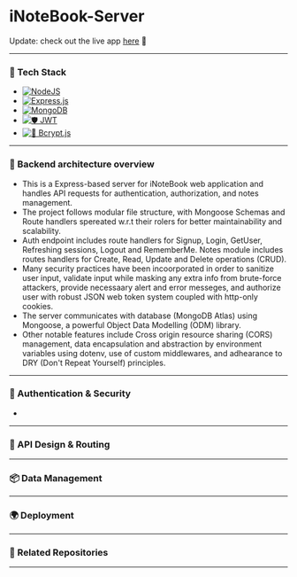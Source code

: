 # iNoteBook-Server
Update: check out the live app [here](https://i-note-book-two.vercel.app) 🚀

---

### 🧰 Tech Stack
- [![NodeJS](https://img.shields.io/badge/Node.js-6DA55F?logo=node.js&logoColor=white)](#)
- [![Express.js](https://img.shields.io/badge/Express.js-%23404d59.svg?logo=express&logoColor=%2361DAFB)](#)
- [![MongoDB](https://img.shields.io/badge/MongoDB-%234ea94b.svg?logo=mongodb&logoColor=white)](#)
- [![🛡️ JWT](https://img.shields.io/badge/🛡️-JWT-purple?style=flat&labelColor=purple)](#)
- [![🔐 Bcrypt.js](https://img.shields.io/badge/🔐-Bcrypt.js-yellow?style=flat&labelColor=yellow)](#)

---

### 🧭 Backend architecture overview
 - This is a Express-based server for iNoteBook web application and handles API requests for authentication, authorization, and notes management.
 - The project follows modular file structure, with Mongoose Schemas and Route handlers spereated w.r.t their rolers for better maintainability and scalability.
 - Auth endpoint includes route handlers for Signup, Login, GetUser, Refreshing sessions, Logout and RememberMe. Notes module includes routes handlers for Create, Read, Update and Delete operations (CRUD).
 -  Many security practices have been incoorporated in order to sanitize user input, validate input while masking any extra info from brute-force attackers, provide necessaary alert and error messeges, and authorize user with robust JSON web token system coupled with http-only cookies.
 - The server communicates with database (MongoDB Atlas) using Mongoose, a powerful Object Data Modelling (ODM) library.
 - Other notable features include Cross origin resource sharing (CORS) management, data encapsulation and abstraction by environment variables using dotenv, use of custom middlewares, and adhearance to DRY (Don't Repeat Yourself) principles.
   
---

### 🔐 Authentication & Security
- 
---

### 🧪 API Design & Routing

---

### 📦 Data Management

---

### 🌍 Deployment

---

### 📎 Related Repositories

---


